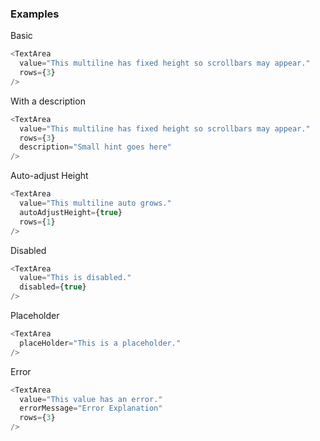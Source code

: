 ### Examples

Basic
```js { "props": { "data-example": "basic" } }
<TextArea
  value="This multiline has fixed height so scrollbars may appear."
  rows={3}
/>
```

With a description
```js { "props": { "data-example": "basic" } }
<TextArea
  value="This multiline has fixed height so scrollbars may appear."
  rows={3} 
  description="Small hint goes here"
/>
```

Auto-adjust Height
```js { "props": { "data-example": "autoAdjustHeight" } }
<TextArea
  value="This multiline auto grows."
  autoAdjustHeight={true}
  rows={1}
/>
```

Disabled
```js { "props": { "data-example": "disabled" } }
<TextArea
  value="This is disabled."
  disabled={true}
/>
```

Placeholder
```js { "props": { "data-example": "placeHolder" } }
<TextArea
  placeHolder="This is a placeholder."
/>
```

Error
```js { "props": { "data-example": "error" } }
<TextArea
  value="This value has an error."
  errorMessage="Error Explanation"
  rows={3}
/>
```